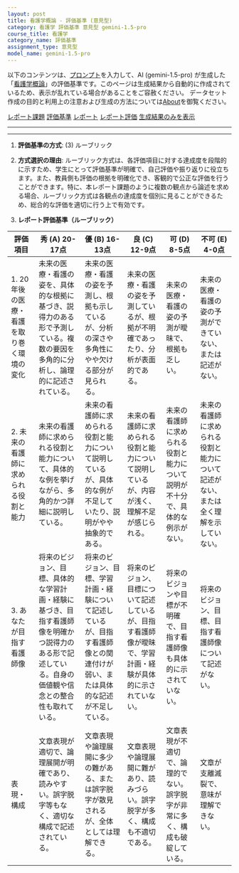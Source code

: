 ```yaml
---
layout: post
title: 看護学概論 - 評価基準 (意見型)
category: 看護学 評価基準 意見型 gemini-1.5-pro
course_title: 看護学
category_name: 評価基準
assignment_type: 意見型
model_name: gemini-1.5-pro
---
```


以下のコンテンツは、[プロンプト](http://127.0.0.1:8000/generated/看護学/gemini-1.5-pro/prompt_評価基準-意見型.md)を入力して、AI (gemini-1.5-pro) が生成した「[看護学概論](/contents/看護学/)」の評価基準です。このページは生成結果から自動的に作成されているため、表示が乱れている場合があることをご容赦ください。
データセット作成の目的と利用上の注意および生成の方法については[About](/About)を御覧ください。

[レポート課題](../レポート課題-意見型)
[評価基準](../評価基準-意見型)
[レポート](../レポート-意見型)
[レポート評価](../レポート評価-意見型)
[生成結果のみを表示](http://127.0.0.1:8000/generated/看護学/gemini-1.5-pro/評価基準-意見型.md)
  

***
***
  
1. **評価基準の方式**: (3) ルーブリック

2. **方式選択の理由**: ルーブリック方式は、各評価項目に対する達成度を段階的に示すため、学生にとって評価基準が明確で、自己評価や振り返りに役立ちます。また、教員側も評価の根拠を明確化でき、客観的で公正な評価を行うことができます。特に、本レポート課題のように複数の観点から論述を求める場合、ルーブリック方式は各観点の達成度を個別に見ることができるため、総合的な評価を適切に行う上で有効です。

3. **レポート評価基準（ルーブリック）**

| 評価項目 | 秀 (A) 20-17点 | 優 (B) 16-13点 | 良 (C) 12-9点 | 可 (D) 8-5点 | 不可 (E) 4-0点 |
|---|---|---|---|---|---|
| 1. 20年後の医療・看護を取り巻く環境の変化 | 未来の医療・看護の姿を、具体的な根拠に基づき、説得力のある形で予測している。複数の要因を多角的に分析し、論理的に記述されている。 | 未来の医療・看護の姿を予測し、根拠も示しているが、分析の深さや多角性にやや欠ける部分が見られる。 | 未来の医療・看護の姿を予測しているが、根拠が不明確であったり、分析が表面的である。 | 未来の医療・看護の姿の予測が曖昧で、根拠も乏しい。 | 未来の医療・看護の姿の予測ができていない、または記述がない。 |
| 2. 未来の看護師に求められる役割と能力 | 未来の看護師に求められる役割と能力について、具体的な例を挙げながら、多角的かつ詳細に説明している。 | 未来の看護師に求められる役割と能力について説明しているが、具体的な例が不足していたり、説明がやや抽象的である。 | 未来の看護師に求められる役割と能力について説明しているが、内容が浅く、理解不足が感じられる。 | 未来の看護師に求められる役割と能力について説明が不十分で、具体的な例示がない。 | 未来の看護師に求められる役割と能力について記述がない、または全く理解を示していない。 |
| 3. あなたが目指す看護師像 |  将来のビジョン、目標、具体的な学習計画・経験に基づき、目指す看護師像を明確かつ説得力のある形で記述している。自身の価値観や信念との整合性も取れている。 | 将来のビジョン、目標、学習計画・経験について記述しているが、目指す看護師像との関連付けが弱い、または具体的な記述が不足している。 |  将来のビジョン、目標について記述しているが、目指す看護師像が曖昧で、学習計画・経験が具体的に示されていない。 | 将来のビジョンや目標が不明確で、目指す看護師像も具体的に示されていない。 |  将来のビジョン、目標、目指す看護師像について記述がない。 |
| 表現・構成 | 文章表現が適切で、論理展開が明確であり、読みやすい。誤字脱字等もなく、適切な構成で記述されている。 | 文章表現や論理展開に多少の難がある、または誤字脱字が散見されるが、全体としては理解できる。 | 文章表現や論理展開に難があり、読みづらい。誤字脱字が多く、構成も不適切である。 | 文章表現が不適切で、論理的でない。誤字脱字が非常に多く、構成も破綻している。 |  文章が支離滅裂で、意味が理解できない。 |
